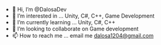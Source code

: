 - 👋 Hi, I’m @DalosaDev
- 👀 I’m interested in ... Unity, C#, C++, Game Development
- 🌱 I’m currently learning ... Unity, C#, C++
- 💞️ I’m looking to collaborate on Game development
- 📫 How to reach me ... email me dalosa1204@gmail.com

<!---
Dalosa12/Dalosa12 is a ✨ special ✨ repository because its `README.md` (this file) appears on your GitHub profile.
You can click the Preview link to take a look at your changes.
--->
